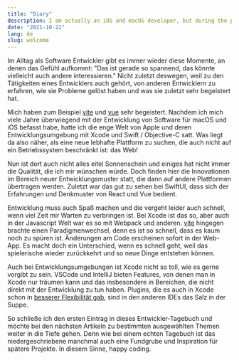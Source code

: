 ```yaml
---
title: "Diary"
description: I am actually an iOS and macOS developer, but during the pandemia I started my video chat related open source projects.
date: "2021-10-22"
lang: de
slug: welcome
---
```


Im Alltag als Software Entwickler gibt es immer wieder diese Momente, an denen das Gefühl aufkommt: "Das ist gerade so spannend, das könnte vielleicht auch andere interessieren." Nicht zuletzt deswegen, weil zu den Tätigkeiten eines Entwicklers auch gehört, von anderen Entwicklern zu erfahren, wie sie Probleme gelöst haben und was sie zuletzt sehr begeistert hat.

Mich haben zum Beispiel [vite](https://vitejs.dev/) und [vue](https://v3.vuejs.org/) sehr begeistert. Nachdem ich mich viele Jahre überwiegend mit der Entwicklung von Software für macOS und iOS befasst habe, hatte ich die enge Welt von Apple und deren Entwicklungsumgebung mit Xcode und Swift / Objective-C satt. Was liegt da also näher, als eine neue lebhafte Plattform zu suchen, die auch nicht auf ein Betriebssystem beschränkt ist: das Web!

Nun ist dort auch nicht alles eitel Sonnenschein und einiges hat nicht immer die Qualität, die ich mir wünschen würde. Doch finden hier die Innovationen im Bereich neuer Entwicklungsmuster statt, die dann auf andere Plattformen übertragen werden. Zuletzt war das gut zu sehen bei SwiftUI, dass sich der Erfahrungen und Denkmuster von React und Vue bedient.

Entwicklung muss auch Spaß machen und die vergeht leider auch schnell, wenn viel Zeit mir Warten zu verbringen ist. Bei Xcode ist das so, aber auch in der Javascript Welt war es so mit Webpack und anderen. [vite](https://vitejs.dev/) hingegen brachte einen Paradigmenwechsel, denn es ist so schnell, dass es kaum noch zu spüren ist. Änderungen am Code erscheinen sofort in der Web-App. Es macht doch ein Unterschied, wenn es schnell geht, weil das spielerische wieder zurückkehrt und so neue Dinge entstehen können.

Auch bei Entwicklungsumgebungen ist Xcode nicht so toll, wie es gerne vorgibt zu sein. VSCode und IntelliJ bieten Features, von denen man in Xcode nur träumen kann und das insbesondere in Bereichen, die nicht direkt mit der Entwicklung zu tun haben. Plugins, die es auch in Xcode schon in [besserer Flexibilität gab](https://github.com/holtwick/HOStringSense-for-Xcode), sind in den anderen IDEs das Salz in der Suppe.

So schließe ich den ersten Eintrag in dieses Entwickler-Tagebuch und möchte bei den nächsten Artikeln zu bestimmten ausgewählten Themen weiter in die Tiefe gehen. Denn wie bei einem echten Tagebuch ist das niedergeschriebene manchmal auch eine Fundgrube und Inspiration für spätere Projekte. In diesem Sinne, happy coding.
